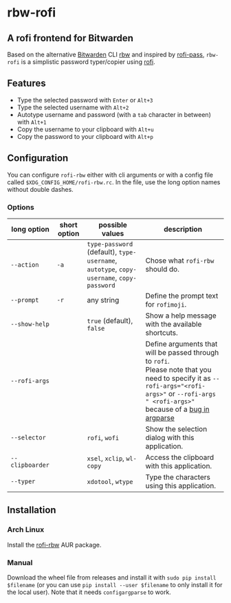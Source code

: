# rbw-rofi
## A rofi frontend for Bitwarden

Based on the alternative [Bitwarden](https://bitwarden.com/) CLI [rbw](https://git.tozt.net/rbw) and inspired by [rofi-pass](https://github.com/carnager/rofi-pass), `rbw-rofi` is a simplistic password typer/copier using [rofi](https://github.com/davatorium/rofi).

## Features
- Type the selected password with `Enter` or `Alt+3`
- Type the selected username with `Alt+2`
- Autotype username and password (with a `tab` character in between) with `Alt+1`
- Copy the username to your clipboard with `Alt+u`
- Copy the password to your clipboard with `Alt+p`

## Configuration
You can configure `rofi-rbw` either with cli arguments or with a config file called `$XDG_CONFIG_HOME/rofi-rbw.rc`. In the file, use the long option names without double dashes.

### Options

| long option | short option | possible values | description |
| --- | --- | --- | --- |
| `--action` | `-a` | `type-password` (default), `type-username`, `autotype`, `copy-username`, `copy-password` | Chose what `rofi-rbw` should do. |
| `--prompt` | `-r` | any string | Define the prompt text for `rofimoji`. |
| `--show-help` | | `true` (default), `false` | Show a help message with the available shortcuts. |
| `--rofi-args` | | | Define arguments that will be passed through to `rofi`.<br/>Please note that you need to specify it as `--rofi-args="<rofi-args>"` or `--rofi-args " <rofi-args>"` because of a [bug in argparse](https://bugs.python.org/issue9334) |
| `--selector` | | `rofi`, `wofi` | Show the selection dialog with this application. |
| `--clipboarder` | | `xsel`, `xclip`, `wl-copy` | Access the clipboard with this application. |
| `--typer` | | `xdotool`, `wtype` | Type the characters using this application. |

## Installation

### Arch Linux
Install the [rofi-rbw](https://aur.archlinux.org/packages/rofi-rbw/) AUR package.

### Manual
Download the wheel file from releases and install it with  `sudo pip install $filename` (or you can use `pip install --user $filename` to only install it for the local user).
Note that it needs `configargparse` to work.
